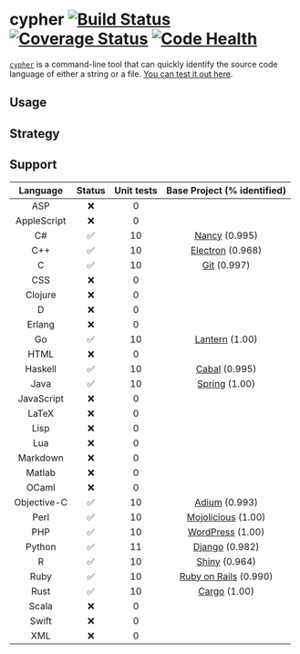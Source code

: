 # cypher [![Build Status](https://travis-ci.org/jdkato/cypher.svg?branch=master)](https://travis-ci.org/jdkato/cypher) [![Coverage Status](https://coveralls.io/repos/github/jdkato/cypher/badge.svg?branch=master)](https://coveralls.io/github/jdkato/cypher?branch=master) [![Code Health](https://landscape.io/github/jdkato/cypher/master/landscape.svg?style=flat)](https://landscape.io/github/jdkato/cypher/master)


[`cypher`](https://en.wikipedia.org/wiki/Cypher_(Marvel_Comics)) is a command-line tool that can quickly identify the source code language of either a string or a file. [You can test it out here](http://jdkato.github.io/cypher/).

## Usage

## Strategy

## Support

|   Language    |       Status          |      Unit tests   | Base Project (% identified)   |
|:-----------:  |:------------------:   |:---------------:  |:---------------------------:  |
|     ASP       |         :x:           |        0          |                               |
| AppleScript   |         :x:           |        0          |                               |
|      C#       | :white_check_mark:    |        10         | [Nancy](https://github.com/NancyFx/Nancy.git) (0.995)                             |
|     C++       | :white_check_mark:    |        10         | [Electron](https://github.com/apple/swift) (0.968)          |
|      C        | :white_check_mark:    |        10         | [Git](https://github.com/git/git) (0.997)            |
|     CSS       |         :x:           |        0          |                               |
|   Clojure     |         :x:           |        0          |                               |
|      D        |         :x:           |        0          |                               |
|    Erlang     |         :x:           |        0          |                               |
|      Go       | :white_check_mark:    |        10         | [Lantern](https://github.com/getlantern/lantern.git) (1.00)                              |
|     HTML      |         :x:           |        0          |                               |
|   Haskell     | :white_check_mark:    |        10         | [Cabal](https://github.com/haskell/cabal) (0.995)          |
|     Java      | :white_check_mark:    |        10         | [Spring](https://github.com/spring-projects/spring-framework.git) (1.00)                              |
|  JavaScript   |         :x:           |        0          |                               |
|    LaTeX      |         :x:           |        0          |                               |
|     Lisp      |         :x:           |        0          |                               |
|     Lua       |         :x:           |        0          |                               |
|   Markdown    |         :x:           |        0          |                               |
|    Matlab     |         :x:           |        0          |                               |
|    OCaml      |         :x:           |        0          |                               |
| Objective-C   | :white_check_mark:    |        10         | [Adium](https://github.com/adium/adium.git) (0.993)                             |
|     Perl      | :white_check_mark:    |        10         | [Mojolicious](https://github.com/kraih/mojo) (1.00)                          |
|     PHP       | :white_check_mark:    |        10         | [WordPress](https://github.com/WordPress/WordPress) (1.00) |
|    Python     | :white_check_mark:    |        11         | [Django](https://github.com/django/django) (0.982)            |
|      R        | :white_check_mark:    |        10         | [Shiny](https://github.com/rstudio/shiny) (0.964)             |
|     Ruby      | :white_check_mark:    |        10         | [Ruby on Rails](https://github.com/rails/rails) (0.990)          |
|     Rust      | :white_check_mark:    |        10         | [Cargo](https://github.com/rust-lang/cargo.git) (1.00)    |
|    Scala      |         :x:           |        0          |                               |
|    Swift      |         :x:           |        0          |                               |
|     XML       |         :x:           |        0          |                               |
